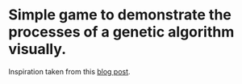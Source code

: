 # Simple game to demonstrate the processes of a genetic algorithm visually.

Inspiration taken from this [blog post](https://dev.to/lukegarrigan/genetic-algorithms-in-javascript-mc3).  


